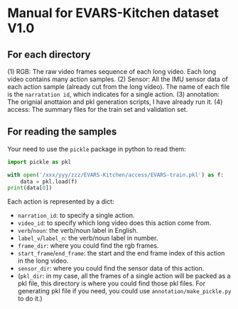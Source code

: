 # Manual for EVARS-Kitchen dataset V1.0

## For each directory

(1) RGB: The raw video frames sequence of each long video. Each long video contains many action samples.
(2) Sensor: All the IMU sensor data of each action sample (already cut from the long video). The name of each file is the `narratation id`, which indicates for a single action.
(3) annotation: The orignial anottaion and pkl generation scripts, I have already run it.
(4) access: The summary files for the train set and validation set.


## For reading the samples

Your need to use the `pickle` package in python to read them:
```python
import pickle as pkl

with open('/xxx/yyy/zzz/EVARS-Kitchen/access/EVARS-train.pkl') as f:
	data = pkl.load(f)
print(data[0])
```

Each action is represented by a dict:
* `narration_id`: to specify a single action.
* `video_id`: to specify which long video does this action come from.
* `verb`/`noun`: the verb/noun label in English.
* `label_v`/`label_n`: the verb/noun label in number.
* `frame_dir`: where you could find the rgb frames.
* `start_frame`/`end_frame`: the start and the end frame index of this action in the long video.
* `sensor_dir`: where you could find the sensor data of this action.
* (`pkl_dir`: in my case, all the frames of a single action will be packed as a pkl file, this directory is where you could find those pkl files. For generating pkl file if you need, you could use `annotation/make_pickle.py` to do it.)


